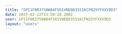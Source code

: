 ```yaml
---
title: "SP11F0R37S8W84F501VNEQ83S516CFN25YFXXV9D3"
date: 2025-02-22T13:50:20.208Z
user: SP11F0R37S8W84F501VNEQ83S516CFN25YFXXV9D3
layout: "users"
---
```

    